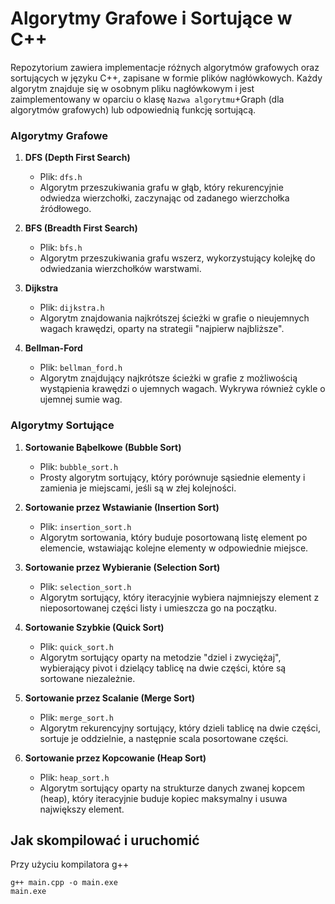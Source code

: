 # Algorytmy Grafowe i Sortujące w C++

Repozytorium zawiera implementacje różnych algorytmów grafowych oraz sortujących w języku C++, zapisane w formie plików nagłówkowych. Każdy algorytm znajduje się w osobnym pliku nagłówkowym i jest zaimplementowany w oparciu o klasę `Nazwa algorytmu`+Graph (dla algorytmów grafowych) 
lub odpowiednią funkcję sortującą.

### Algorytmy Grafowe

1. **DFS (Depth First Search)**
   - Plik: `dfs.h`
   - Algorytm przeszukiwania grafu w głąb, który rekurencyjnie odwiedza wierzchołki, zaczynając od zadanego wierzchołka źródłowego.

2. **BFS (Breadth First Search)**
   - Plik: `bfs.h`
   - Algorytm przeszukiwania grafu wszerz, wykorzystujący kolejkę do odwiedzania wierzchołków warstwami.

3. **Dijkstra**
   - Plik: `dijkstra.h`
   - Algorytm znajdowania najkrótszej ścieżki w grafie o nieujemnych wagach krawędzi, oparty na strategii "najpierw najbliższe".

4. **Bellman-Ford**
   - Plik: `bellman_ford.h`
   - Algorytm znajdujący najkrótsze ścieżki w grafie z możliwością wystąpienia krawędzi o ujemnych wagach. Wykrywa również cykle o ujemnej sumie wag.

### Algorytmy Sortujące

1. **Sortowanie Bąbelkowe (Bubble Sort)**
   - Plik: `bubble_sort.h`
   - Prosty algorytm sortujący, który porównuje sąsiednie elementy i zamienia je miejscami, jeśli są w złej kolejności.

2. **Sortowanie przez Wstawianie (Insertion Sort)**
   - Plik: `insertion_sort.h`
   - Algorytm sortowania, który buduje posortowaną listę element po elemencie, wstawiając kolejne elementy w odpowiednie miejsce.

3. **Sortowanie przez Wybieranie (Selection Sort)**
   - Plik: `selection_sort.h`
   - Algorytm sortujący, który iteracyjnie wybiera najmniejszy element z nieposortowanej części listy i umieszcza go na początku.

4. **Sortowanie Szybkie (Quick Sort)**
   - Plik: `quick_sort.h`
   - Algorytm sortujący oparty na metodzie "dziel i zwyciężaj", wybierający pivot i dzielący tablicę na dwie części, które są sortowane niezależnie.

5. **Sortowanie przez Scalanie (Merge Sort)**
   - Plik: `merge_sort.h`
   - Algorytm rekurencyjny sortujący, który dzieli tablicę na dwie części, sortuje je oddzielnie, a następnie scala posortowane części.

6. **Sortowanie przez Kopcowanie (Heap Sort)**
   - Plik: `heap_sort.h`
   - Algorytm sortujący oparty na strukturze danych zwanej kopcem (heap), który iteracyjnie buduje kopiec maksymalny i usuwa największy element.


## Jak skompilować i uruchomić

Przy użyciu kompilatora g++<br>
```
g++ main.cpp -o main.exe
main.exe
```

